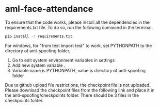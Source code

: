 # aml-face-attendance
To ensure that the code works, please install all the dependencies in the requirements.txt file. To do so, run the following command in the terminal.

```bash
pip install -r requirements.txt
```


For windows, for "from test import test" to work, set PYTHONPATH to the directory of anti-spoofing folder.
1. Go to edit system environment variables in settings
2. Add new system variable .
3. Variable name is PYTHONPATH, value is directory of anti-spoofing folder

Due to github upload file restrictions, the checkpoint file is not uploaded. Please download the checkpoint files from the following link and place it in the anti-spoofing/checkpoints folder. There should be 3 files in the checkpoints folder.




